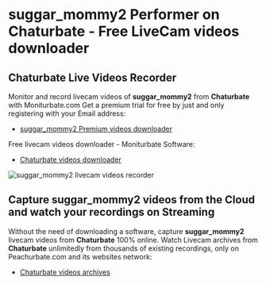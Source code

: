 # suggar_mommy2 Performer on Chaturbate - Free LiveCam videos downloader

## Chaturbate Live Videos Recorder

Monitor and record livecam videos of **suggar_mommy2** from **Chaturbate** with Moniturbate.com
Get a premium trial for free by just and only registering with your Email address:
* [suggar_mommy2 Premium videos downloader](https://moniturbate.com/request-demo-licence-key.html)

Free livecam videos downloader - Moniturbate Software:
* [Chaturbate videos downloader](https://moniturbate.com/moniturbate-download-software.html)

![suggar_mommy2 livecam videos recorder](https://peachurnet.com/templates/moniturbate-software.png)


## Capture suggar_mommy2 videos from the Cloud and watch your recordings on Streaming

Without the need of downloading a software, capture **suggar_mommy2** livecam videos from **Chaturbate** 100% online.
Watch Livecam archives from **Chaturbate** unlimitedly from thousands of existing recordings, only on Peachurbate.com and its websites network:
* [Chaturbate videos archives](https://peachurnet.com/)